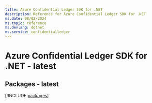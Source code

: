 ```yaml
---
title: Azure Confidential Ledger SDK for .NET
description: Reference for Azure Confidential Ledger SDK for .NET
ms.date: 08/02/2024
ms.topic: reference
ms.devlang: dotnet
ms.service: confidentialledger
---
```

# Azure Confidential Ledger SDK for .NET - latest
## Packages - latest
[!INCLUDE [packages](confidential-ledger-index.md)]